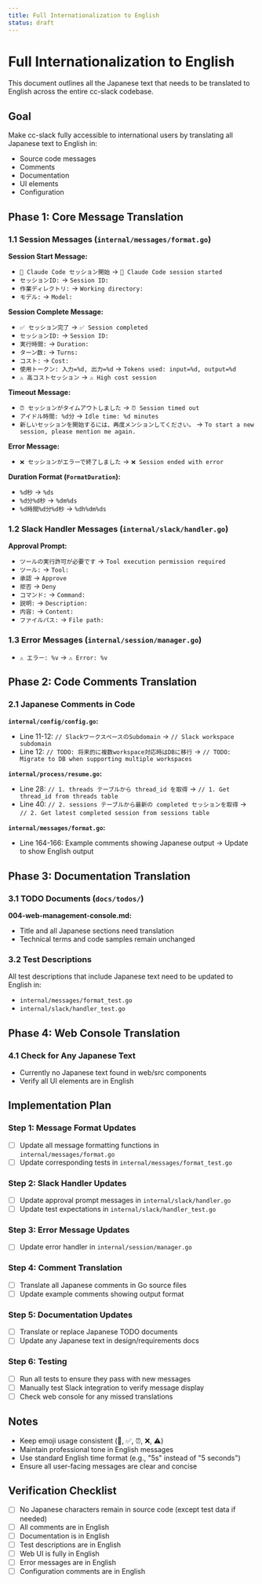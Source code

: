 ```yaml
---
title: Full Internationalization to English
status: draft
---
```


# Full Internationalization to English

This document outlines all the Japanese text that needs to be translated to English across the entire cc-slack codebase.

## Goal

Make cc-slack fully accessible to international users by translating all Japanese text to English in:
- Source code messages
- Comments
- Documentation
- UI elements
- Configuration

## Phase 1: Core Message Translation

### 1.1 Session Messages (`internal/messages/format.go`)

**Session Start Message:**
- `🚀 Claude Code セッション開始` → `🚀 Claude Code session started`
- `セッションID:` → `Session ID:`
- `作業ディレクトリ:` → `Working directory:`
- `モデル:` → `Model:`

**Session Complete Message:**
- `✅ セッション完了` → `✅ Session completed`
- `セッションID:` → `Session ID:`
- `実行時間:` → `Duration:`
- `ターン数:` → `Turns:`
- `コスト:` → `Cost:`
- `使用トークン: 入力=%d, 出力=%d` → `Tokens used: input=%d, output=%d`
- `⚠️ 高コストセッション` → `⚠️ High cost session`

**Timeout Message:**
- `⏰ セッションがタイムアウトしました` → `⏰ Session timed out`
- `アイドル時間: %d分` → `Idle time: %d minutes`
- `新しいセッションを開始するには、再度メンションしてください。` → `To start a new session, please mention me again.`

**Error Message:**
- `❌ セッションがエラーで終了しました` → `❌ Session ended with error`

**Duration Format (`FormatDuration`):**
- `%d秒` → `%ds`
- `%d分%d秒` → `%dm%ds`
- `%d時間%d分%d秒` → `%dh%dm%ds`

### 1.2 Slack Handler Messages (`internal/slack/handler.go`)

**Approval Prompt:**
- `ツールの実行許可が必要です` → `Tool execution permission required`
- `ツール:` → `Tool:`
- `承認` → `Approve`
- `拒否` → `Deny`
- `コマンド:` → `Command:`
- `説明:` → `Description:`
- `内容:` → `Content:`
- `ファイルパス:` → `File path:`

### 1.3 Error Messages (`internal/session/manager.go`)

- `⚠️ エラー: %v` → `⚠️ Error: %v`

## Phase 2: Code Comments Translation

### 2.1 Japanese Comments in Code

**`internal/config/config.go`:**
- Line 11-12: `// SlackワークスペースのSubdomain` → `// Slack workspace subdomain`
- Line 12: `// TODO: 将来的に複数workspace対応時はDBに移行` → `// TODO: Migrate to DB when supporting multiple workspaces`

**`internal/process/resume.go`:**
- Line 28: `// 1. threads テーブルから thread_id を取得` → `// 1. Get thread_id from threads table`
- Line 40: `// 2. sessions テーブルから最新の completed セッションを取得` → `// 2. Get latest completed session from sessions table`

**`internal/messages/format.go`:**
- Line 164-166: Example comments showing Japanese output → Update to show English output

## Phase 3: Documentation Translation

### 3.1 TODO Documents (`docs/todos/`)

**004-web-management-console.md:**
- Title and all Japanese sections need translation
- Technical terms and code samples remain unchanged

### 3.2 Test Descriptions

All test descriptions that include Japanese text need to be updated to English in:
- `internal/messages/format_test.go`
- `internal/slack/handler_test.go`

## Phase 4: Web Console Translation

### 4.1 Check for Any Japanese Text
- Currently no Japanese text found in web/src components
- Verify all UI elements are in English

## Implementation Plan

### Step 1: Message Format Updates
- [ ] Update all message formatting functions in `internal/messages/format.go`
- [ ] Update corresponding tests in `internal/messages/format_test.go`

### Step 2: Slack Handler Updates
- [ ] Update approval prompt messages in `internal/slack/handler.go`
- [ ] Update test expectations in `internal/slack/handler_test.go`

### Step 3: Error Message Updates
- [ ] Update error handler in `internal/session/manager.go`

### Step 4: Comment Translation
- [ ] Translate all Japanese comments in Go source files
- [ ] Update example comments showing output format

### Step 5: Documentation Updates
- [ ] Translate or replace Japanese TODO documents
- [ ] Update any Japanese text in design/requirements docs

### Step 6: Testing
- [ ] Run all tests to ensure they pass with new messages
- [ ] Manually test Slack integration to verify message display
- [ ] Check web console for any missed translations

## Notes

- Keep emoji usage consistent (🚀, ✅, ⏰, ❌, ⚠️)
- Maintain professional tone in English messages
- Use standard English time format (e.g., "5s" instead of "5 seconds")
- Ensure all user-facing messages are clear and concise

## Verification Checklist

- [ ] No Japanese characters remain in source code (except test data if needed)
- [ ] All comments are in English
- [ ] Documentation is in English
- [ ] Test descriptions are in English
- [ ] Web UI is fully in English
- [ ] Error messages are in English
- [ ] Configuration comments are in English
